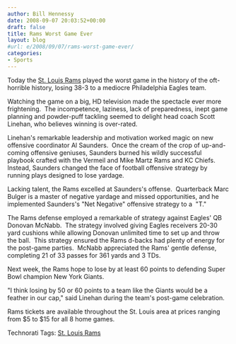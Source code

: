 ```yaml
---
author: Bill Hennessy
date: 2008-09-07 20:03:52+00:00
draft: false
title: Rams Worst Game Ever
layout: blog
#url: e/2008/09/07/rams-worst-game-ever/
categories:
- Sports
---
```


Today the [St. Louis Rams](https://msn.foxsports.com/nfl/gameTrax?gameId=20080907021) played the worst game in the history of the oft-horrible history, losing 38-3 to a mediocre Philadelphia Eagles team.

Watching the game on a big, HD television made the spectacle ever more frightening.  The incompetence, laziness, lack of preparedness, inept game planning and powder-puff tackling seemed to delight head coach Scott Linehan, who believes winning is over-rated.

Linehan's remarkable leadership and motivation worked magic on new offensive coordinator Al Saunders.  Once the cream of the crop of up-and-coming offensive geniuses, Saunders burned his wildly successful playbook crafted with the Vermeil and Mike Martz Rams and KC Chiefs.  Instead, Saunders changed the face of football offensive strategy by running plays designed to lose yardage.

Lacking talent, the Rams excelled at Saunders's offense.  Quarterback Marc Bulger is a master of negative yardage and missed opportunities, and he implemented Saunders's "Net Negative" offensive strategy to a  "T."

The Rams defense employed a remarkable of strategy against Eagles' QB Donovan McNabb.  The strategy involved giving Eagles receivers 20-30 yard cushions while allowing Donovan unlimited time to set up and throw the ball.  This strategy ensured the Rams d-backs had plenty of energy for the post-game parties.  McNabb appreciated the Rams' gentle defense, completing 21 of 33 passes for 361 yards and 3 TDs.

Next week, the Rams hope to lose by at least 60 points to defending Super Bowl champion New York Giants.

"I think losing by 50 or 60 points to a team like the Giants would be a feather in our cap," said Linehan during the team's post-game celebration.

Rams tickets are available throughout the St. Louis area at prices ranging from $5 to $15 for all 8 home games.



Technorati Tags: [St. Louis Rams](https://technorati.com/tags/St.%20Louis%20Rams)
